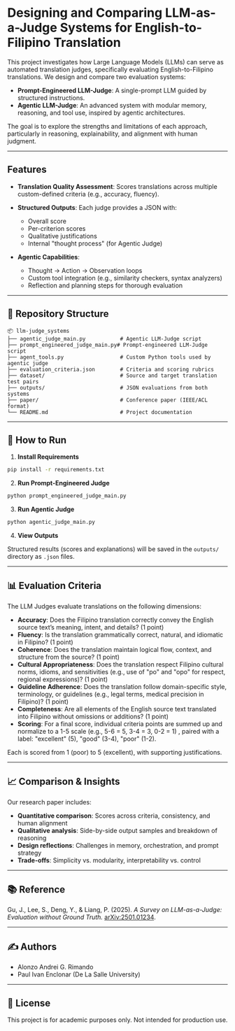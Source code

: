 # Designing and Comparing LLM-as-a-Judge Systems for English-to-Filipino Translation

This project investigates how Large Language Models (LLMs) can serve as automated translation judges, specifically evaluating English-to-Filipino translations. We design and compare two evaluation systems:

* **Prompt-Engineered LLM-Judge**: A single-prompt LLM guided by structured instructions.
* **Agentic LLM-Judge**: An advanced system with modular memory, reasoning, and tool use, inspired by agentic architectures.

The goal is to explore the strengths and limitations of each approach, particularly in reasoning, explainability, and alignment with human judgment.

---

## Features

* **Translation Quality Assessment**: Scores translations across multiple custom-defined criteria (e.g., accuracy, fluency).
* **Structured Outputs**: Each judge provides a JSON with:
  * Overall score
  * Per-criterion scores
  * Qualitative justifications
  * Internal "thought process" (for Agentic Judge)
  
* **Agentic Capabilities**:
  * Thought → Action → Observation loops
  * Custom tool integration (e.g., similarity checkers, syntax analyzers)
  * Reflection and planning steps for thorough evaluation

---

## 📁 Repository Structure

```
📦 llm-judge_systems
├── agentic_judge_main.py           # Agentic LLM-Judge script
├── prompt_engineered_judge_main.py# Prompt-engineered LLM-Judge script
├── agent_tools.py                  # Custom Python tools used by agentic judge
├── evaluation_criteria.json        # Criteria and scoring rubrics
├── dataset/                        # Source and target translation test pairs
├── outputs/                        # JSON evaluations from both systems
├── paper/                          # Conference paper (IEEE/ACL format)
└── README.md                       # Project documentation
```

---

## 🧪 How to Run

1. **Install Requirements**

```bash
pip install -r requirements.txt
```

2. **Run Prompt-Engineered Judge**

```bash
python prompt_engineered_judge_main.py
```

3. **Run Agentic Judge**

```bash
python agentic_judge_main.py
```

4. **View Outputs**

Structured results (scores and explanations) will be saved in the `outputs/` directory as `.json` files.

---

## 📊 Evaluation Criteria

The LLM Judges evaluate translations on the following dimensions:

* **Accuracy**: Does the Filipino translation correctly convey the English source text’s meaning, intent, and details? (1 point)
* **Fluency**: Is the translation grammatically correct, natural, and idiomatic in Filipino? (1 point)
* **Coherence**: Does the translation maintain logical flow, context, and structure from the source? (1 point)
* **Cultural Appropriateness**: Does the translation respect Filipino cultural norms, idioms, and sensitivities (e.g., use of "po" and "opo" for respect, regional expressions)? (1 point)
* **Guideline Adherence**: Does the translation follow domain-specific style, terminology, or guidelines (e.g., legal terms, medical precision in Filipino)? (1 point)
* **Completeness**: Are all elements of the English source text translated into Filipino without omissions or additions? (1 point)
* **Scoring**: For a final score, individual criteria points are summed up and normalize to a 1-5 scale (e.g., 5-6 = 5, 3-4 = 3, 0-2 = 1) , paired with a label: "excellent" (5), "good" (3-4), "poor" (1-2).

Each is scored from 1 (poor) to 5 (excellent), with supporting justifications.

---

## 📈 Comparison & Insights

Our research paper includes:

* **Quantitative comparison**: Scores across criteria, consistency, and human alignment
* **Qualitative analysis**: Side-by-side output samples and breakdown of reasoning
* **Design reflections**: Challenges in memory, orchestration, and prompt strategy
* **Trade-offs**: Simplicity vs. modularity, interpretability vs. control

---

## 📚 Reference

Gu, J., Lee, S., Deng, Y., & Liang, P. (2025). *A Survey on LLM-as-a-Judge: Evaluation without Ground Truth.* [arXiv:2501.01234](https://arxiv.org/html/2411.15594v1).

---

## ✍️ Authors

* Alonzo Andrei G. Rimando
* Paul Ivan Enclonar
  (De La Salle University)

---

## 📝 License

This project is for academic purposes only. Not intended for production use.
